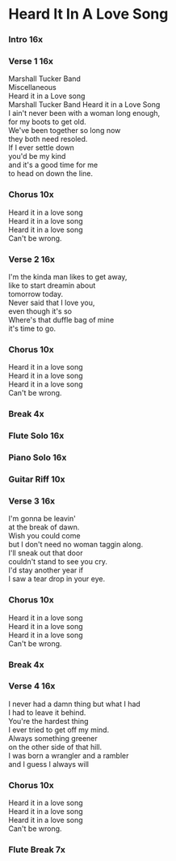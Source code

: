 # Heard It In A Love Song

### Intro  16x  

### Verse 1  16x
Marshall Tucker Band  
Miscellaneous  
Heard it in a Love song  
Marshall Tucker Band   Heard it in a Love Song  
I ain't never been with a woman long enough,   
for my boots to get old.   
We've been together so long now   
they both need resoled.   
If I ever settle down   
you'd be my kind   
and it's a good time for me   
to head on down the line.   

### Chorus  10x  
Heard it in a love song   
Heard it in a love song   
Heard it in a love song   
Can't be wrong.   

### Verse 2  16x
I'm the kinda man likes to get away,   
like to start dreamin about   
tomorrow today.   
Never said that I love you,   
even though it's so   
Where's that duffle bag of mine   
it's time to go.   

### Chorus  10x    
Heard it in a love song   
Heard it in a love song   
Heard it in a love song   
Can't be wrong.   

### Break  4x

### Flute Solo  16x

### Piano Solo  16x

### Guitar Riff  10x

### Verse 3  16x
I'm gonna be leavin'   
at the break of dawn.   
Wish you could come   
but I don't need no woman taggin along.   
I'll sneak out that door   
couldn't stand to see you cry.   
I'd stay another year if   
I saw a tear drop in your eye.   

### Chorus  10x   
Heard it in a love song   
Heard it in a love song   
Heard it in a love song   
Can't be wrong.   

### Break  4x

### Verse 4  16x
I never had a damn thing but what I had   
I had to leave it behind.   
You're the hardest thing   
I ever tried to get off my mind.   
Always something greener   
on the other side of that hill.   
I was born a wrangler and a rambler   
and I guess I always will   

### Chorus  10x    
Heard it in a love song   
Heard it in a love song   
Heard it in a love song   
Can't be wrong.

### Flute Break  7x
